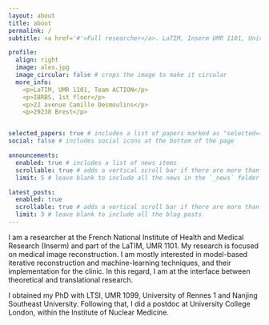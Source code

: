 ```yaml
---
layout: about
title: about
permalink: /
subtitle: <a href='#'>Full researcher</a>. LaTIM, Inserm UMR 1101, University of Western Brittany, Brest, France.

profile:
  align: right
  image: alex.jpg
  image_circular: false # crops the image to make it circular
  more_info: 
    <p>LaTIM, UMR 1101, Team ACTION</p>
    <p>IBRBS, 1st floor</p>
    <p>22 avenue Camille Desmoulins</p>
    <p>29238 Brest</p>


selected_papers: true # includes a list of papers marked as "selected={true}"
social: false # includes social icons at the bottom of the page

announcements:
  enabled: true # includes a list of news items
  scrollable: true # adds a vertical scroll bar if there are more than 3 news items
  limit: 5 # leave blank to include all the news in the `_news` folder

latest_posts:
  enabled: true
  scrollable: true # adds a vertical scroll bar if there are more than 3 new posts items
  limit: 3 # leave blank to include all the blog posts
---
```


I am a researcher at the French National Institute of Health and Medical Research (Inserm) and part of the LaTIM, UMR 1101. My research is focused on medical image reconstruction. I am mostly interested in model-based iterative reconstruction and machine-learning techniques, and their implementation for the clinic. In this regard, I am at the interface between theoretical and translational research.

I obtained my PhD with LTSI, UMR 1099, University of Rennes 1 and Nanjing Southeast University. Following that, I did a postdoc at University College London, within the Institute of Nuclear Medicine.
